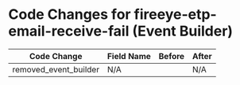# Code Changes for fireeye-etp-email-receive-fail (Event Builder)

| Code Change | Field Name | Before | After |
|-------------|------------|--------|-------|
| removed_event_builder | N/A |  | N/A |
